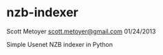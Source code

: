nzb-indexer
===========

Scott Metoyer
scott.metoyer@gmail.com
01/24/2013

Simple Usenet NZB indexer in Python